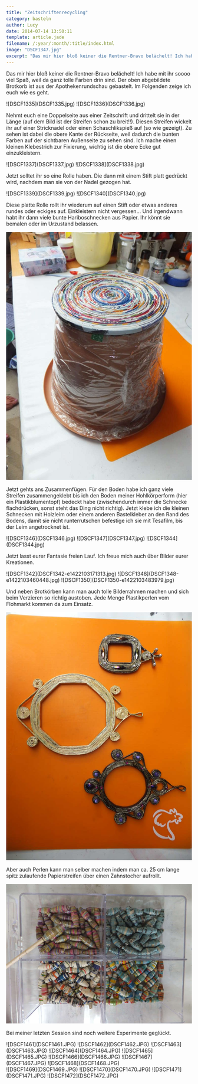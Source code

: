```yaml
---
title: "Zeitschriftenrecycling"
category: basteln
author: Lucy
date: 2014-07-14 13:50:11
template: article.jade
filename: /:year/:month/:title/index.html
image: "DSCF1347.jpg"
excerpt: "Das mir hier bloß keiner die Rentner-Bravo belächelt! Ich habe mit ihr soooo viel Spaß, weil da ganz tolle Farben drin sind."
---
```


Das mir hier bloß keiner die Rentner-Bravo belächelt! Ich habe mit ihr soooo viel Spaß, weil da ganz tolle Farben drin sind. Der oben abgebildete Brotkorb ist aus der Apothekenrundschau gebastelt. Im Folgenden zeige ich euch wie es geht.


<div class="slideshow_landscape">
![DSCF1335](DSCF1335.jpg)
![DSCF1336](DSCF1336.jpg)
</div>

Nehmt euch eine Doppelseite aus einer Zeitschrift und drittelt sie in der Länge (auf dem Bild ist der Streifen schon zu breit!!). Diesen Streifen wickelt ihr auf einer Stricknadel oder einen Schaschlikspieß auf (so wie gezeigt). Zu sehen ist dabei die obere Kante der Rückseite, weil dadurch die bunten Farben auf der sichtbaren Außenseite zu sehen sind. Ich mache einen kleinen Klebestrich zur Fixierung, wichtig ist die obere Ecke gut einzukleistern.


<div class="slideshow_portrait">
![DSCF1337](DSCF1337.jpg)
![DSCF1338](DSCF1338.jpg)
</div>

Jetzt solltet ihr so eine Rolle haben. Die dann mit einem Stift platt gedrückt wird, nachdem man sie von der Nadel gezogen hat.


<div class="slideshow_portrait">
![DSCF1339](DSCF1339.jpg)
![DSCF1340](DSCF1340.jpg)
</div>

Diese platte Rolle rollt ihr wiederum auf einen Stift oder etwas anderes rundes oder eckiges auf. Einkleistern nicht vergessen... Und irgendwann habt ihr dann viele bunte Hariboschnecken aus Papier. Ihr könnt sie bemalen oder im Urzustand belassen.


![DSCF1341](DSCF1341-e1422103198308.jpg)

Jetzt gehts ans Zusammenfügen. Für den Boden habe ich ganz viele Streifen zusammengeklebt bis ich den Boden meiner Hohlkörperform (hier ein Plastikblumentopf) bedeckt habe (zwischendurch immer die Schnecke flachdrücken, sonst steht das Ding nicht richtig). Jetzt klebe ich die kleinen Schnecken mit Holzleim oder einem anderen Bastelkleber an den Rand des Bodens, damit sie nicht runterrutschen befestige ich sie mit Tesafilm, bis der Leim angetrocknet ist.


<div class="slideshow_landscape">
![DSCF1346](DSCF1346.jpg)
![DSCF1347](DSCF1347.jpg)
![DSCF1344](DSCF1344.jpg)
</div>

Jetzt lasst eurer Fantasie freien Lauf. Ich freue mich auch über Bilder eurer Kreationen.

<div class="slideshow_portrait">
![DSCF1342](DSCF1342-e1422103171313.jpg)
![DSCF1348](DSCF1348-e1422103460448.jpg)
![DSCF1350](DSCF1350-e1422103483979.jpg)
</div>

Und neben Brotkörben kann man auch tolle Bilderrahmen machen und sich beim Verzieren so richtig austoben. Jede Menge Plastikperlen vom Flohmarkt kommen da zum Einsatz.      

![DSCF1349](DSCF1349.jpg)

Aber auch Perlen kann man selber machen indem man ca. 25 cm lange spitz zulaufende Papierstreifen über einen Zahnstocher aufrollt.

![DSCF1352](DSCF1352.jpg)


Bei meiner letzten Session sind noch weitere Experimente geglückt.

<div class="slideshow_landscape">
![DSCF1461](DSCF1461.JPG)
![DSCF1462](DSCF1462.JPG)
![DSCF1463](DSCF1463.JPG)
![DSCF1464](DSCF1464.JPG)
![DSCF1465](DSCF1465.JPG)
![DSCF1466](DSCF1466.JPG)
![DSCF1467](DSCF1467.JPG)
![DSCF1468](DSCF1468.JPG)
</div>

<div class="slideshow_landscape">
![DSCF1469](DSCF1469.JPG)
![DSCF1470](DSCF1470.JPG)
![DSCF1471](DSCF1471.JPG)
![DSCF1472](DSCF1472.JPG)
</div>
